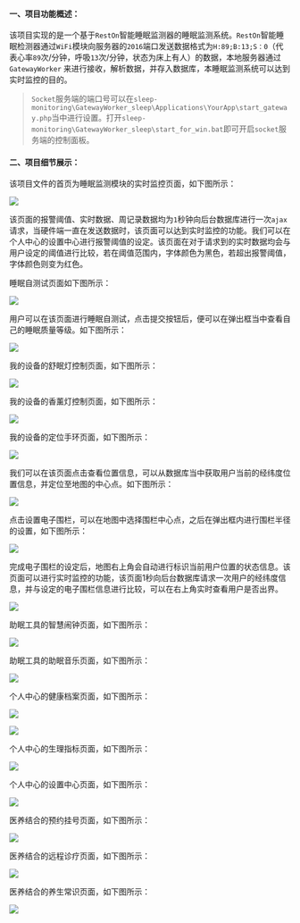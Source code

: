 #### 一、项目功能概述：
该项目实现的是一个基于`RestOn`智能睡眠监测器的睡眠监测系统。`RestOn`智能睡眠检测器通过`WiFi`模块向服务器的`2016`端口发送数据格式为`H:89;B:13;S：0`（代表心率`89`次/分钟，呼吸`13`次/分钟，状态为床上有人）的数据，本地服务器通过 `GatewayWorker` 来进行接收，解析数据，并存入数据库，本睡眠监测系统可以达到实时监控的目的。
> `Socket`服务端的端口号可以在`sleep-monitoring\GatewayWorker_sleep\Applications\YourApp\start_gateway.php`当中进行设置。打开`sleep-monitoring\GatewayWorker_sleep\start_for_win.bat`即可开启`socket`服务端的控制面板。
#### 二、项目细节展示：
该项目文件的首页为睡眠监测模块的实时监控页面，如下图所示：

![](./imgs/1.png)

该页面的报警阈值、实时数据、周记录数据均为`1`秒钟向后台数据库进行一次`ajax`请求，当硬件端一直在发送数据时，该页面可以达到实时监控的功能。我们可以在个人中心的设置中心进行报警阈值的设定。该页面在对于请求到的实时数据均会与用户设定的阈值进行比较，若在阈值范围内，字体颜色为黑色，若超出报警阈值，字体颜色则变为红色。

睡眠自测试页面如下图所示：

![](./imgs/2.png)

用户可以在该页面进行睡眠自测试，点击提交按钮后，便可以在弹出框当中查看自己的睡眠质量等级。如下图所示：

![](./imgs/3.png)

我的设备的舒眠灯控制页面，如下图所示：

![](./imgs/4.png)

我的设备的香薰灯控制页面，如下图所示：

![](./imgs/5.png)

我的设备的定位手环页面，如下图所示：

![](./imgs/6.png)

我们可以在该页面点击查看位置信息，可以从数据库当中获取用户当前的经纬度位置信息，并定位至地图的中心点。如下图所示：

![](./imgs/7.png)

点击设置电子围栏，可以在地图中选择围栏中心点，之后在弹出框内进行围栏半径的设置，如下图所示：

![](./imgs/8.png)

完成电子围栏的设定后，地图右上角会自动进行标识当前用户位置的状态信息。该页面可以进行实时监控的功能，该页面1秒向后台数据库请求一次用户的经纬度信息，并与设定的电子围栏信息进行比较，可以在右上角实时查看用户是否出界。

![](./imgs/9.png)

助眠工具的智慧闹钟页面，如下图所示：

![](./imgs/10.png)

助眠工具的助眠音乐页面，如下图所示：

![](./imgs/11.png)

个人中心的健康档案页面，如下图所示：

![](./imgs/12.png)

![](./imgs/13.png)

个人中心的生理指标页面，如下图所示：

![](./imgs/14.png)

个人中心的设置中心页面，如下图所示：

![](./imgs/15.png)

医养结合的预约挂号页面，如下图所示：

![](./imgs/16.png)

医养结合的远程诊疗页面，如下图所示：

![](./imgs/17.png)

医养结合的养生常识页面，如下图所示：

![](./imgs/18.png)
